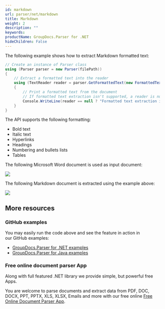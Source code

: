 ```yaml
---
id: markdown
url: parser/net/markdown
title: Markdown
weight: 2
description: ""
keywords: 
productName: GroupDocs.Parser for .NET
hideChildren: False
---
```

The following example shows how to extract Markdown formatted text:

```csharp
// Create an instance of Parser class
using (Parser parser = new Parser(filePath))
{
    // Extract a formatted text into the reader
    using (TextReader reader = parser.GetFormattedText(new FormattedTextOptions(FormattedTextMode.Markdown)))
    {
        // Print a formatted text from the document
        // If formatted text extraction isn't supported, a reader is null
        Console.WriteLine(reader == null ? "Formatted text extraction isn't supported" : reader.ReadToEnd());
    }
}
```

The API supports the following formatting:

*   Bold text
*   Italic text
*   Hyperlinks
*   Headings
*   Numbering and bullets lists
*   Tables

The following Microsoft Word document is used as input document:

![](parser/net/images/markdown.png)

The following Markdown document is extracted using the example above:

![](parser/net/images/markdown_1.png)

## More resources

### GitHub examples

You may easily run the code above and see the feature in action in our GitHub examples:

*   [GroupDocs.Parser for .NET examples](https://github.com/groupdocs-parser/GroupDocs.Parser-for-.NET)    
*   [GroupDocs.Parser for Java examples](https://github.com/groupdocs-parser/GroupDocs.Parser-for-Java)    

### Free online document parser App

Along with full featured .NET library we provide simple, but powerful free Apps.

You are welcome to parse documents and extract data from PDF, DOC, DOCX, PPT, PPTX, XLS, XLSX, Emails and more with our free online [Free Online Document Parser App](https://products.groupdocs.app/parser).